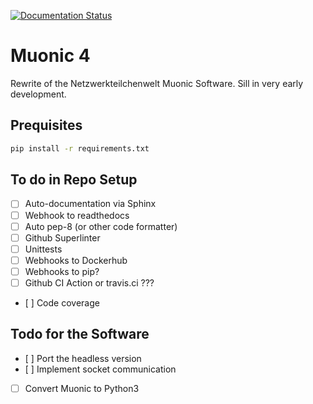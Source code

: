 [![Documentation Status](https://readthedocs.org/projects/muonic/badge/?version=latest)](https://muonic.readthedocs.io/en/latest/?badge=latest)

# Muonic 4

Rewrite of the Netzwerkteilchenwelt Muonic Software.
Sill in very early development.

## Prequisites

```bash
pip install -r requirements.txt
```

## To do in Repo Setup

- [ ] Auto-documentation via Sphinx
- [ ] Webhook to readthedocs
- [ ] Auto pep-8 (or other code formatter)
- [ ] Github Superlinter
- [ ] Unittests
- [ ] Webhooks to Dockerhub
- [ ] Webhooks to pip?
- [ ] Github CI Action or travis.ci ???
- [ ] Code coverage

## Todo for the Software
- [ ] Port the headless version
- [ ] Implement socket communication
- [ ] Convert Muonic to Python3